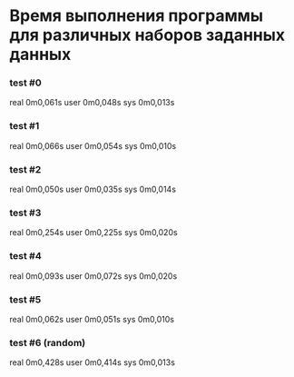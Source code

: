 # Время выполнения программы для различных наборов заданных данных
### test #0

real    0m0,061s
user    0m0,048s
sys     0m0,013s

### test #1

real    0m0,066s
user    0m0,054s
sys     0m0,010s

### test #2

real    0m0,050s
user    0m0,035s
sys     0m0,014s

### test #3

real    0m0,254s
user    0m0,225s
sys     0m0,020s

### test #4

real    0m0,093s
user    0m0,072s
sys     0m0,020s

### test #5

real    0m0,062s
user    0m0,051s
sys     0m0,010s

### test #6 (random)

real    0m0,428s
user    0m0,414s
sys     0m0,013s